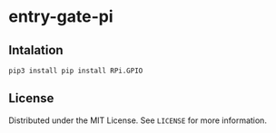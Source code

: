 # entry-gate-pi

## Intalation

```
pip3 install pip install RPi.GPIO
```

## License

Distributed under the MIT License. See `LICENSE` for more information.
